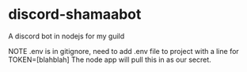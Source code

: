 # discord-shamaabot
A discord bot in nodejs for my guild

NOTE 
.env is in gitignore, need to add .env file to project with a line for TOKEN=[blahblah]
The node app will pull this in as our secret.

